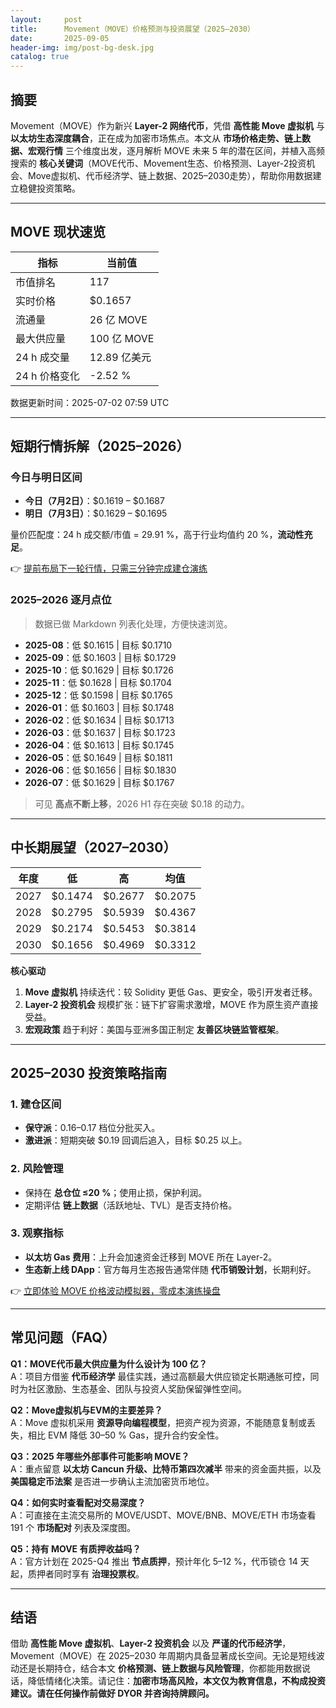 ```yaml
---
layout:     post
title:      Movement（MOVE）价格预测与投资展望（2025–2030）
date:       2025-09-05
header-img: img/post-bg-desk.jpg
catalog: true
---
```


## 摘要
Movement（MOVE）作为新兴 **Layer-2 网络代币**，凭借 **高性能 Move 虚拟机** 与 **以太坊生态深度耦合**，正在成为加密市场焦点。本文从 **市场价格走势、链上数据、宏观行情** 三个维度出发，逐月解析 MOVE 未来 5 年的潜在区间，并植入高频搜索的 **核心关键词**（MOVE代币、Movement生态、价格预测、Layer-2投资机会、Move虚拟机、代币经济学、链上数据、2025–2030走势），帮助你用数据建立稳健投资策略。

---

## MOVE 现状速览
| 指标 | 当前值 |
|---|---|
| 市值排名 | 117 |
| 实时价格 | $0.1657 |
| 流通量 | 26 亿 MOVE |
| 最大供应量 | 100 亿 MOVE |
| 24 h 成交量 | 12.89 亿美元 |
| 24 h 价格变化 | -2.52 % |
数据更新时间：2025-07-02 07:59 UTC

---

## 短期行情拆解（2025–2026）
### 今日与明日区间
- **今日（7月2日）**：$0.1619 – $0.1687  
- **明日（7月3日）**：$0.1629 – $0.1695  

量价匹配度：24 h 成交额/市值 = 29.91 %，高于行业均值约 20 %，**流动性充足**。

👉 [提前布局下一轮行情，只需三分钟完成建仓演练](https://okxdog.com/)

### 2025–2026 逐月点位
> 数据已做 Markdown 列表化处理，方便快速浏览。

- **2025-08**：低 $0.1615 | 目标 $0.1710  
- **2025-09**：低 $0.1603 | 目标 $0.1729  
- **2025-10**：低 $0.1629 | 目标 $0.1726  
- **2025-11**：低 $0.1628 | 目标 $0.1704  
- **2025-12**：低 $0.1598 | 目标 $0.1765  
- **2026-01**：低 $0.1603 | 目标 $0.1748  
- **2026-02**：低 $0.1634 | 目标 $0.1713  
- **2026-03**：低 $0.1637 | 目标 $0.1723  
- **2026-04**：低 $0.1613 | 目标 $0.1745  
- **2026-05**：低 $0.1649 | 目标 $0.1811  
- **2026-06**：低 $0.1656 | 目标 $0.1830  
- **2026-07**：低 $0.1629 | 目标 $0.1767  

> 可见 **高点不断上移**，2026 H1 存在突破 $0.18 的动力。

---

## 中长期展望（2027–2030）
| 年度 | 低 | 高 | 均值 |
|---|---|---|---|
| 2027 | $0.1474 | $0.2677 | $0.2075 |
| 2028 | $0.2795 | $0.5939 | $0.4367 |
| 2029 | $0.2174 | $0.5453 | $0.3814 |
| 2030 | $0.1656 | $0.4969 | $0.3312 |

**核心驱动**
1. **Move 虚拟机** 持续迭代：较 Solidity 更低 Gas、更安全，吸引开发者迁移。  
2. **Layer-2 投资机会** 规模扩张：链下扩容需求激增，MOVE 作为原生资产直接受益。  
3. **宏观政策** 趋于利好：美国与亚洲多国正制定 **友善区块链监管框架**。

---

## 2025–2030 投资策略指南
### 1. 建仓区间
- **保守派**：$0.16–$0.17 档位分批买入。  
- **激进派**：短期突破 $0.19 回调后追入，目标 $0.25 以上。

### 2. 风险管理
- 保持在 **总仓位 ≤20 %**；使用止损，保护利润。  
- 定期评估 **链上数据**（活跃地址、TVL）是否支持价格。

### 3. 观察指标
- **以太坊 Gas 费用**：上升会加速资金迁移到 MOVE 所在 Layer-2。  
- **生态新上线 DApp**：官方每月生态报告通常伴随 **代币销毁计划**，长期利好。

👉 [立即体验 MOVE 价格波动模拟器，零成本演练操盘](https://okxdog.com/)

---

## 常见问题（FAQ）
**Q1：MOVE代币最大供应量为什么设计为 100 亿？**  
A：项目方借鉴 **代币经济学** 最佳实践，通过高额最大供应锁定长期通胀可控，同时为社区激励、生态基金、团队与投资人奖励保留弹性空间。

**Q2：Move虚拟机与EVM的主要差异？**  
A：Move 虚拟机采用 **资源导向编程模型**，把资产视为资源，不能随意复制或丢失，相比 EVM 降低 30–50 % Gas，提升合约安全性。

**Q3：2025 年哪些外部事件可能影响 MOVE？**  
A：重点留意 **以太坊 Cancun 升级、比特币第四次减半** 带来的资金面共振，以及 **美国稳定币法案** 是否进一步确认主流加密货币地位。

**Q4：如何实时查看配对交易深度？**  
A：可直接在主流交易所的 MOVE/USDT、MOVE/BNB、MOVE/ETH 市场查看 191 个 **市场配对** 列表及深度图。

**Q5：持有 MOVE 有质押收益吗？**  
A：官方计划在 2025-Q4 推出 **节点质押**，预计年化 5–12 %，代币锁仓 14 天起，质押者同时享有 **治理投票权**。

---

## 结语
借助 **高性能 Move 虚拟机**、**Layer-2 投资机会** 以及 **严谨的代币经济学**，Movement（MOVE）在 2025–2030 年周期内具备显著成长空间。无论是短线波动还是长期持仓，结合本文 **价格预测、链上数据与风险管理**，你都能用数据说话，降低情绪化决策。请记住：**加密市场高风险，本文仅为教育信息，不构成投资建议。请在任何操作前做好 DYOR 并咨询持牌顾问。**